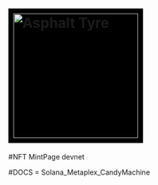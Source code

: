 <h1 align="lefth">
  <a href="https://Asphalttyre.com">
    <img alt="Asphalt Tyre" src="public/logotipo.png" style="background: black; padding: 10px" width="250" />
  </a>
</h1>


#<a hreff="https://dynamic-custard-28d20a.netlify.app/">NFT MintPage devnet<a/>


#<a hreff="https://docs.metaplex.com/">DOCS = Solana_Metaplex_CandyMachine<a/>
 

